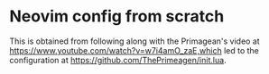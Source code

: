 # Neovim config from scratch

This is obtained from following along with the Primagean's video at
https://www.youtube.com/watch?v=w7i4amO_zaE,which led to the configuration at
https://github.com/ThePrimeagen/init.lua.
